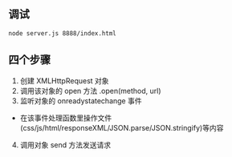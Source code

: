 ## 调试
`node server.js 8888/index.html`
## 四个步骤
1. 创建 XMLHttpRequest 对象
2. 调用该对象的 open 方法 .open(method, url)
3. 监听对象的 onreadystatechange 事件
  - 在该事件处理函数里操作文件(css/js/html/responseXML/JSON.parse/JSON.stringify)等内容
4. 调用对象 send 方法发送请求
